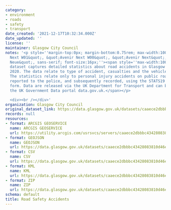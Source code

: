 ```yaml
---
category:
- environment
- roads
- safety
- transport
date_created: '2021-12-17T10:32:34.000Z'
date_updated: ''
license: ''
maintainer: Glasgow City Council
notes: '<p style=''margin-top:0px; margin-bottom:0.75rem; max-width:100%; font-family:&quot;Avenir
  Next W01&quot;, &quot;Avenir Next W00&quot;, &quot;Avenir Next&quot;, Avenir, &quot;Helvetica
  Neue&quot;, sans-serif; font-size:16px;''><span style=''max-width:100%; display:inherit;''>This
  dataset captures detailed statistics about road accidents in Glasgow from 2014 to
  2020. The data relate to type of accident, casualties and the vehicles involved.
  The statistics relate only to personal injury accidents on public roads that are
  reported to the police, and subsequently recorded, using the STATS19 accident reporting
  form. Data are released via the UK Department for Transport and can be found at
  the UK Government Data portal data.gov.uk.</span></p>

  <div><br /></div>'
organization: Glasgow City Council
original_dataset_link: https://data.glasgow.gov.uk/datasets/caaece2dbbbc43428083810d46e68bcb_0
records: null
resources:
- format: ARCGIS GEOSERVICE
  name: ARCGIS GEOSERVICE
  url: https://utility.arcgis.com/usrsvcs/servers/caaece2dbbbc43428083810d46e68bcb/rest/services/OPEN_DATA/Road_Safety_Accidents/MapServer/0
- format: GEOJSON
  name: GEOJSON
  url: https://data.glasgow.gov.uk/datasets/caaece2dbbbc43428083810d46e68bcb_0.geojson?outSR=%7B%22latestWkid%22%3A27700%2C%22wkid%22%3A27700%7D
- format: CSV
  name: CSV
  url: https://data.glasgow.gov.uk/datasets/caaece2dbbbc43428083810d46e68bcb_0.csv?outSR=%7B%22latestWkid%22%3A27700%2C%22wkid%22%3A27700%7D
- format: KML
  name: KML
  url: https://data.glasgow.gov.uk/datasets/caaece2dbbbc43428083810d46e68bcb_0.kml?outSR=%7B%22latestWkid%22%3A27700%2C%22wkid%22%3A27700%7D
- format: ZIP
  name: ZIP
  url: https://data.glasgow.gov.uk/datasets/caaece2dbbbc43428083810d46e68bcb_0.zip?outSR=%7B%22latestWkid%22%3A27700%2C%22wkid%22%3A27700%7D
schema: default
title: Road Safety Accidents
---
```

